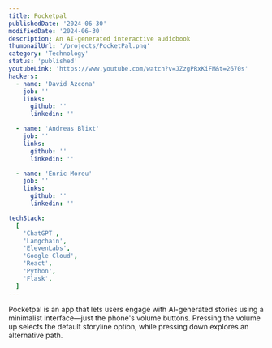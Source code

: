 ```yaml
---
title: Pocketpal
publishedDate: '2024-06-30'
modifiedDate: '2024-06-30'
description: An AI-generated interactive audiobook
thumbnailUrl: '/projects/PocketPal.png'
category: 'Technology'
status: 'published'
youtubeLink: 'https://www.youtube.com/watch?v=JZzgPRxKiFM&t=2670s'
hackers:
  - name: 'David Azcona'
    job: ''
    links:
      github: ''
      linkedin: ''

  - name: 'Andreas Blixt'
    job: ''
    links:
      github: ''
      linkedin: ''

  - name: 'Enric Moreu'
    job: ''
    links:
      github: ''
      linkedin: ''

techStack:
  [
    'ChatGPT',
    'Langchain',
    'ElevenLabs',
    'Google Cloud',
    'React',
    'Python',
    'Flask',
  ]
---
```


Pocketpal is an app that lets users engage with AI-generated stories using a minimalist interface—just the phone's volume buttons. Pressing the volume up selects the default storyline option, while pressing down explores an alternative path.

<YouTube id="JZzgPRxKiFM" timestamp="2670" thumbnail="/projects/PocketPal.png"/>
